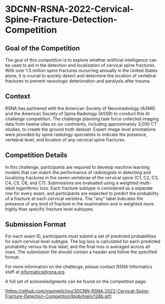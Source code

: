 # 3DCNN-RSNA-2022-Cervical-Spine-Fracture-Detection-Competition

## Goal of the Competition

The goal of this competition is to explore whether artificial intelligence can be used to aid in the detection and localization of cervical spine fractures. With over 1.5 million spine fractures occurring annually in the United States alone, it is crucial to quickly detect and determine the location of vertebral fractures to prevent neurologic deterioration and paralysis after trauma.

## Context

RSNA has partnered with the American Society of Neuroradiology (ASNR) and the American Society of Spine Radiology (ASSR) to conduct this AI challenge competition. The challenge planning task force collected imaging data from twelve sites on six continents, including approximately 3,000 CT studies, to create the ground truth dataset. Expert image level annotations were provided by spine radiology specialists to indicate the presence, vertebral level, and location of any cervical spine fractures.

## Competition Details

In this challenge, participants are required to develop machine learning models that can match the performance of radiologists in detecting and localizing fractures in the seven vertebrae of the cervical spine (C1, C2, C3, C4, C5, C6, and C7). Submissions are evaluated using a weighted multi-label logarithmic loss. Each fracture subtype is considered as a separate row for every exam, and participants are expected to predict the probability of a fracture at each cervical vertebra. The "any" label indicates the presence of any kind of fracture in the examination and is weighted more highly than specific fracture level subtypes.

## Submission Format

For each exam ID, participants must submit a set of predicted probabilities for each cervical level subtype. The log loss is calculated for each predicted probability versus its true label, and the final loss is averaged across all rows. The submission file should contain a header and follow the specified format.

For more information on the challenge, please contact RSNA Informatics staff at informatics@rsna.org.

A full set of acknowledgments can be found on the competition page.

[https://github.com/maxmelichov/3DCNN-RSNA-2022-Cervical-Spine-Fracture-Detection-Competition/blob/main/128b.gif]